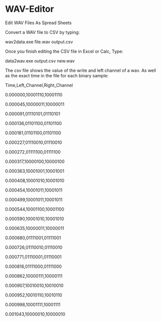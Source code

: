 # WAV-Editor
Edit WAV Files As Spread Sheets

Convert a WAV file to CSV by typing:

wav2data.exe file.wav output.csv

Once you finish editing the CSV file in Excel or Calc,
Type:

data2wav.exe output.csv new.wav

The csv file shows the value of the write and left channel of a wav.
As well as the exact time in the file for each binary sample:

Time,Left_Channel,Right_Channel

0.000000,10001110,10001110

0.000045,10000011,10000011

0.000091,01110101,01110101

0.000136,01101100,01101100

0.000181,01101100,01101100

0.000227,01110010,01110010

0.000272,01111100,01111100

0.000317,10000100,10000100

0.000363,10001001,10001001

0.000408,10001010,10001010

0.000454,10001011,10001011

0.000499,10001011,10001011

0.000544,10001100,10001100

0.000590,10001010,10001010

0.000635,10000011,10000011

0.000680,01111001,01111001

0.000726,01110010,01110010

0.000771,01110001,01110001

0.000816,01111000,01111000

0.000862,10000111,10000111

0.000907,10010010,10010010

0.000952,10010110,10010110

0.000998,10001111,10001111

0.001043,10000010,10000010
